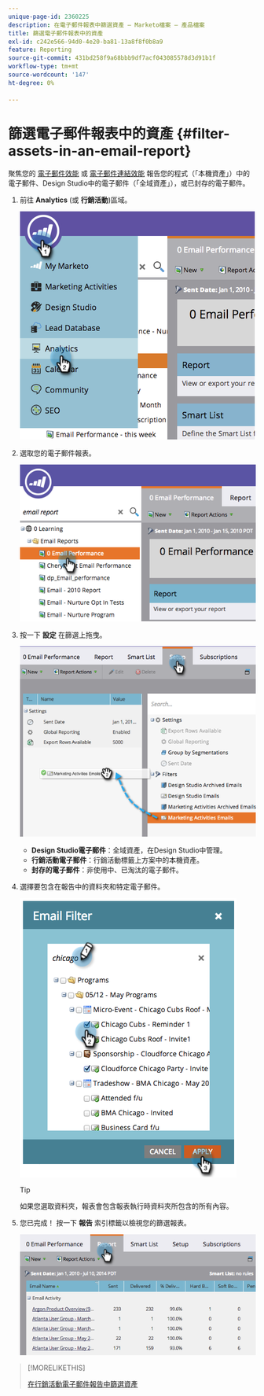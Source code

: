 ```yaml
---
unique-page-id: 2360225
description: 在電子郵件報表中篩選資產 — Marketo檔案 — 產品檔案
title: 篩選電子郵件報表中的資產
exl-id: c242e566-94d0-4e20-ba81-13a8f8f0b8a9
feature: Reporting
source-git-commit: 431bd258f9a68bbb9df7acf043085578d3d91b1f
workflow-type: tm+mt
source-wordcount: '147'
ht-degree: 0%

---
```


# 篩選電子郵件報表中的資產 {#filter-assets-in-an-email-report}

聚焦您的 [電子郵件效能](/help/marketo/product-docs/email-marketing/email-programs/email-program-data/email-performance-report.md) 或 [電子郵件連結效能](/help/marketo/product-docs/email-marketing/email-programs/email-program-data/email-link-performance-report.md) 報告您的程式（「本機資產」）中的電子郵件、Design Studio中的電子郵件（「全域資產」），或已封存的電子郵件。

1. 前往 **Analytics** (或 **行銷活動**)區域。

   ![](assets/image2014-9-16-15-3a53-3a26.png)

1. 選取您的電子郵件報表。

   ![](assets/image2014-9-16-15-3a53-3a29.png)

1. 按一下 **設定** 在篩選上拖曳。

   ![](assets/image2014-9-16-15-3a53-3a32.png)

   * **Design Studio電子郵件**：全域資產，在Design Studio中管理。
   * **行銷活動電子郵件**：行銷活動標籤上方案中的本機資產。
   * **封存的電子郵件**：非使用中、已淘汰的電子郵件。

1. 選擇要包含在報告中的資料夾和特定電子郵件。

   ![](assets/image2014-9-16-15-3a53-3a36.png)

   >[!TIP]
   >
   >如果您選取資料夾，報表會包含報表執行時資料夾所包含的所有內容。

1. 您已完成！ 按一下 **報告** 索引標籤以檢視您的篩選報表。

   ![](assets/image2014-9-16-15-3a53-3a59.png)

>[!MORELIKETHIS]
>
>[在行銷活動電子郵件報告中篩選資產](/help/marketo/product-docs/reporting/basic-reporting/report-activity/filter-assets-in-a-campaign-email-reports.md)
